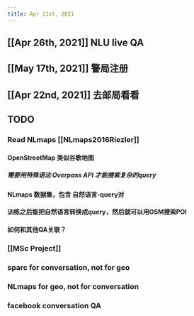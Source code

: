 ```yaml
---
title: Apr 21st, 2021
---
```


## [[Apr 26th, 2021]] NLU live QA
## [[May 17th, 2021]] 警局注册
## [[Apr 22nd, 2021]] 去邮局看看
## TODO
### Read NLmaps [[NLmaps2016Riezler]]
#### OpenStreetMap 类似谷歌地图
##### 需要用特殊语法 Overpass API 才能搜索复杂的query
#### NLmaps 数据集，包含 自然语言-query对
#### 训练之后能把自然语言转换成query，然后就可以用OSM搜索POI
#### 如何和其他QA关联？
### [[MSc Project]]
### sparc for conversation, not for geo
### NLmaps for geo, not for conversation
### facebook conversation QA
